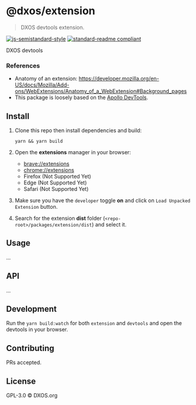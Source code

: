 # @dxos/extension
> DXOS devtools extension.

[![js-semistandard-style](https://img.shields.io/badge/code%20style-semistandard-brightgreen.svg?style=flat-square)](https://github.com/standard/semistandard)
[![standard-readme compliant](https://img.shields.io/badge/readme%20style-standard-brightgreen.svg?style=flat-square)](https://github.com/RichardLitt/standard-readme)

DXOS devtools


### References

- Anatomy of an extension: https://developer.mozilla.org/en-US/docs/Mozilla/Add-ons/WebExtensions/Anatomy_of_a_WebExtension#Background_pages
- This package is loosely based on the [Apollo DevTools](https://github.com/apollographql/apollo-client-devtools).


## Install

1. Clone this repo then install dependencies and build:

    ```
    yarn && yarn build
    ```

1. Open the __extensions__ manager in your browser: 

    - [brave://extensions](brave://extensions)
    - [chrome://extensions](chrome://extensions)
    - Firefox (Not Supported Yet)
    - Edge (Not Supported Yet)
    - Safari (Not Supported Yet)


1. Make sure you have the `developer` toggle __on__ and click on `Load Unpacked Extension` button.
1. Search for the extension __dist__ folder (`<repo-root>/packages/extension/dist`) and select it.


## Usage

...

## API

...

## Development

Run the `yarn build:watch` for both `extension` and `devtools` and open the devtools in your browser.

## Contributing

PRs accepted.

## License

GPL-3.0 © DXOS.org

